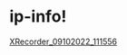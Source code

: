 # ip-info!

[XRecorder_09102022_111556](https://user-images.githubusercontent.com/78647234/194748492-93478cfe-d9f1-447b-bf36-82445c77ae2a.jpg)
